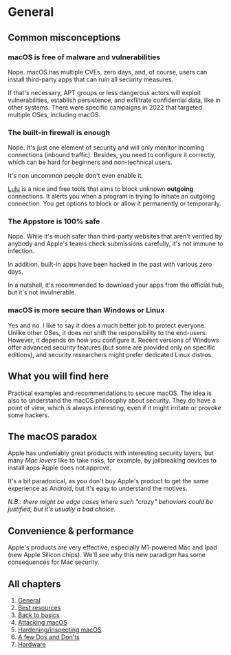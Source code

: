 # General

## Common misconceptions

### macOS is free of malware and vulnerabilities

Nope. macOS has multiple CVEs, zero days, and, of course, users can install third-party apps that can ruin all security measures.

If that's necessary, APT groups or less dangerous actors will exploit vulnerabilities, establish persistence, and exfiltrate confidential data, like in other systems. There were specific campaigns in 2022 that targeted multiple OSes, including macOS.

### The built-in firewall is enough

Nope. It's just one element of security and will only monitor incoming connections (inbound traffic). Besides, you need to configure it correctly, which can be hard for beginners and non-technical users.

It's non uncommon people don't even enable it.

[Lulu](https://objective-see.com/products/lulu.html) is a nice and free tools that aims to block unknown **outgoing** connections. It alerts you when a program is trying to initiate an outgoing connection. You get options to block or allow it permanently or temporarily.

### The Appstore is 100% safe

Nope. While it's much safer than third-party websites that aren't verified by anybody and Apple's teams check submissions carefully, it's not immune to infection.

In addition, built-in apps have been hacked in the past with various zero days.

In a nutshell, it's recommended to download your apps from the official hub, but it's not invulnerable.

### macOS is more secure than Windows or Linux

Yes and no. I like to say it does a much better job to protect everyone. Unlike other OSes, it does not shift the responsibility to the end-users. However, it depends on how you configure it. Recent versions of Windows offer advanced security features (but some are provided only on specific editions), and security researchers might prefer dedicated Linux distros.

## What you will find here

Practical examples and recommendations to secure macOS. The idea is also to understand the macOS philosophy about security. They do have a point of view, which is always interesting, even if it might irritate or provoke some hackers. 

## The macOS paradox

Apple has undeniably great products with interesting security layers, but many _Mac lovers_ like to take risks, for example, by jailbreaking devices to install apps Apple does not approve.

It's a bit paradoxical, as you don't buy Apple's product to get the same experience as Android, but it's easy to understand the motives.

_N.B.: there might be edge cases where such "crazy" behaviors could be justified, but it's usually a bad choice._

## Convenience & performance

Apple's products are very effective, especially M1-powered Mac and Ipad (new Apple Silicon chips). We'll see why this new paradigm has some consequences for Mac security.

## All chapters

1. [General](/general)
2. [Best resources](/documentations)
3. [Back to basics](/basics)
4. [Attacking macOS](/pentesting)
5. [Hardening/inspecting macOS](/hardening-inspecting)
6. [A few Dos and Don'ts](/dos-donts)
7. [Hardware](/hardware)
